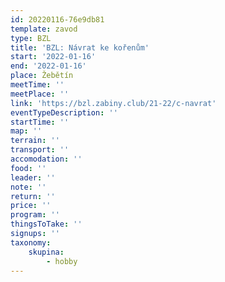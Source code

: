 ```yaml
---
id: 20220116-76e9db81
template: zavod
type: BZL
title: 'BZL: Návrat ke kořenům'
start: '2022-01-16'
end: '2022-01-16'
place: Žebětín
meetTime: ''
meetPlace: ''
link: 'https://bzl.zabiny.club/21-22/c-navrat'
eventTypeDescription: ''
startTime: ''
map: ''
terrain: ''
transport: ''
accomodation: ''
food: ''
leader: ''
note: ''
return: ''
price: ''
program: ''
thingsToTake: ''
signups: ''
taxonomy:
    skupina:
        - hobby
---
```


